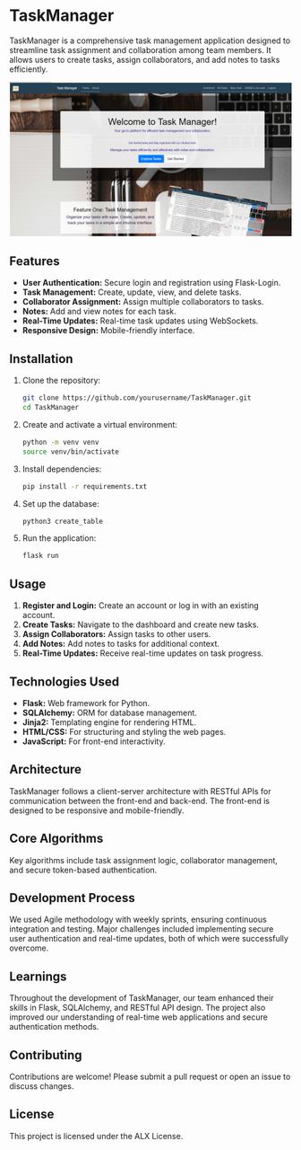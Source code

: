 
# TaskManager

TaskManager is a comprehensive task management application designed to streamline task assignment and collaboration among team members. It allows users to create tasks, assign collaborators, and add notes to tasks efficiently.


![TaskManger](/TaskManager/static/readme.png)


## Features

- **User Authentication:** Secure login and registration using Flask-Login.
- **Task Management:** Create, update, view, and delete tasks.
- **Collaborator Assignment:** Assign multiple collaborators to tasks.
- **Notes:** Add and view notes for each task.
- **Real-Time Updates:** Real-time task updates using WebSockets.
- **Responsive Design:** Mobile-friendly interface.

## Installation

1. Clone the repository:
    ```bash
    git clone https://github.com/yourusername/TaskManager.git
    cd TaskManager
    ```

2. Create and activate a virtual environment:
    ```bash
    python -m venv venv
    source venv/bin/activate
    ```

3. Install dependencies:
    ```bash
    pip install -r requirements.txt
    ```

4. Set up the database:
    ```bash
    python3 create_table
    ```

5. Run the application:
    ```bash
    flask run
    ```

## Usage

1. **Register and Login:** Create an account or log in with an existing account.
2. **Create Tasks:** Navigate to the dashboard and create new tasks.
3. **Assign Collaborators:** Assign tasks to other users.
4. **Add Notes:** Add notes to tasks for additional context.
5. **Real-Time Updates:** Receive real-time updates on task progress.

## Technologies Used

- **Flask:** Web framework for Python.
- **SQLAlchemy:** ORM for database management.
- **Jinja2:** Templating engine for rendering HTML.
- **HTML/CSS:** For structuring and styling the web pages.
- **JavaScript:** For front-end interactivity.


## Architecture

TaskManager follows a client-server architecture with RESTful APIs for communication between the front-end and back-end. The front-end is designed to be responsive and mobile-friendly.

## Core Algorithms

Key algorithms include task assignment logic, collaborator management, and secure token-based authentication.

## Development Process

We used Agile methodology with weekly sprints, ensuring continuous integration and testing. Major challenges included implementing secure user authentication and real-time updates, both of which were successfully overcome.

## Learnings

Throughout the development of TaskManager, our team enhanced their skills in Flask, SQLAlchemy, and RESTful API design. The project also improved our understanding of real-time web applications and secure authentication methods.

## Contributing

Contributions are welcome! Please submit a pull request or open an issue to discuss changes.

## License

This project is licensed under the ALX License.
